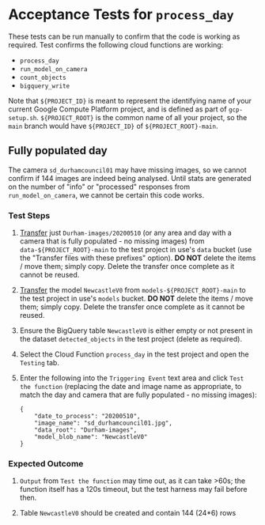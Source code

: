 # Acceptance Tests for `process_day`

These tests can be run manually to confirm that the code is working as required. Test confirms the following cloud
functions are working:

* `process_day`
* `run_model_on_camera`
* `count_objects`
* `bigquery_write`

Note that `${PROJECT_ID}` is meant to represent the identifying name of your current Google Compute Platform project,
and is defined as part of `gcp-setup.sh`. `${PROJECT_ROOT}` is the common name of all your project, so the `main` branch
would have `${PROJECT_ID}` of `${PROJECT_ROOT}-main`.

## Fully populated day

The camera `sd_durhamcouncil01` may have missing images, so we cannot confirm
if 144 images are indeed being analysed. Until stats are generated on the number of "info"
or "processed" responses from `run_model_on_camera`, we cannot be certain this code works.

### Test Steps

1. [Transfer](https://console.cloud.google.com/transfer/cloud) just `Durham-images/20200510` (or any area and day
with a camera that is fully populated - no missing images) from
`data-${PROJECT_ROOT}-main` to the test project in use's `data` bucket (use the "Transfer files with these prefixes"
option). **DO NOT** delete the items / move them; simply copy. Delete the transfer once complete
as it cannot be reused.

1. [Transfer](https://console.cloud.google.com/transfer/cloud) the model `NewcastleV0`
from `models-${PROJECT_ROOT}-main` to the test project in use's `models` bucket.
**DO NOT** delete the items / move them; simply copy.
Delete the transfer once complete as it cannot be reused.

1. Ensure the BigQuery table `NewcastleV0` is either empty or not present in the
dataset `detected_objects` in the test project (delete as required).

1. Select the Cloud Function `process_day` in the test project and open the `Testing` tab.

1. Enter the following into the `Triggering Event` text area and click `Test the function`
(replacing the date and image name as appropriate, to match the day and camera that
are fully populated - no missing images):
    ```
    {
        "date_to_process": "20200510",
        "image_name": "sd_durhamcouncil01.jpg",
        "data_root": "Durham-images",
        "model_blob_name": "NewcastleV0"
    }
    ```

### Expected Outcome

1. `Output` from `Test the function` may time out, as it can take >60s; the function
itself has a 120s timeout, but the test harness may fail before then.

1. Table `NewcastleV0` should be created and contain 144 (24*6) rows

